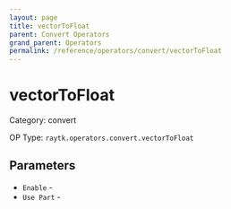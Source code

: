 ```yaml
---
layout: page
title: vectorToFloat
parent: Convert Operators
grand_parent: Operators
permalink: /reference/operators/convert/vectorToFloat
---
```


# vectorToFloat



Category: convert

OP Type: `raytk.operators.convert.vectorToFloat`

## Parameters

* `Enable` - 
* `Use Part` -
